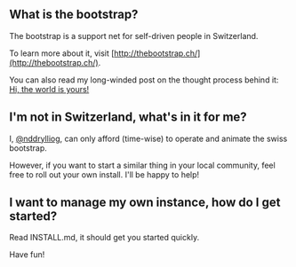 
## What is the bootstrap?

The bootstrap is a support net for self-driven people in Switzerland.

To learn more about it, visit [http://thebootstrap.ch/](http://thebootstrap.ch/).

You can also read my long-winded post on the thought process behind it: [Hi, the world is yours!](https://github.com/nddrylliog/blog/blob/master/2012/thebootstrap.md#readme)

## I'm not in Switzerland, what's in it for me?

I, [@nddrylliog](https://twitter.com/nddrylliog), can only afford (time-wise) to operate and animate the swiss bootstrap.

However, if you want to start a similar thing in your local community, feel free to roll out your own install. I'll be happy to help!

## I want to manage my own instance, how do I get started?

Read INSTALL.md, it should get you started quickly.

Have fun!

